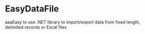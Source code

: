 # EasyDataFile
aaaEasy to use .NET library to import/export data from fixed length, delimited records or Excel files
